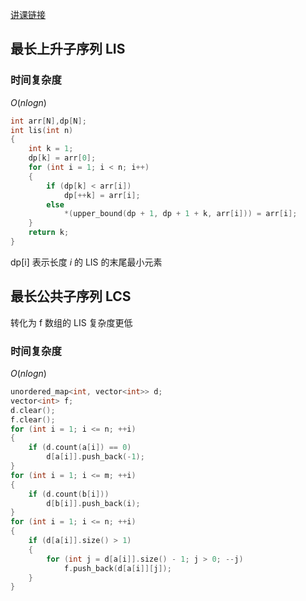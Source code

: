 [讲课链接](https://www.bilibili.com/video/BV1dY41117p8/?spm_id_from=333.999.0.0&vd_source=57a1e2bae1f3574849d8f90b75cb25a2)

## 最长上升子序列 LIS

### 时间复杂度

$O(nlogn)$

```cpp
int arr[N],dp[N];
int lis(int n)
{
    int k = 1;
    dp[k] = arr[0];
    for (int i = 1; i < n; i++)
    {
        if (dp[k] < arr[i])
            dp[++k] = arr[i];
        else
            *(upper_bound(dp + 1, dp + 1 + k, arr[i])) = arr[i];
    }
    return k;
}
```

dp[i] 表示长度 $i$ 的 LIS 的末尾最小元素

## 最长公共子序列 LCS

转化为 f 数组的 LIS 复杂度更低

### 时间复杂度

$O(nlogn)$

```cpp
unordered_map<int, vector<int>> d;
vector<int> f;
d.clear();
f.clear();
for (int i = 1; i <= n; ++i)
{
    if (d.count(a[i]) == 0)
        d[a[i]].push_back(-1);
}
for (int i = 1; i <= m; ++i)
{
    if (d.count(b[i]))
        d[b[i]].push_back(i);
}
for (int i = 1; i <= n; ++i)
{
    if (d[a[i]].size() > 1)
    {
        for (int j = d[a[i]].size() - 1; j > 0; --j)
            f.push_back(d[a[i]][j]);
    }
}
```
